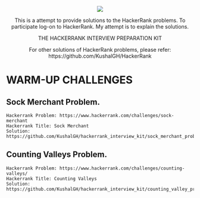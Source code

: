 

<p align="center">
	<a href="https://www.hackerrank.com/KUSHALS"><img src="http://gradsingames.com/wp-content/uploads/2015/12/title-hackerrank.jpg" ></a>
</p>
<p align="center">
    This is a attempt to provide solutions to the HackerRank problems. To participate log-on to HackerRank.
    My attempt is to explain the solutions. 
</p>
<p align="center">
	THE HACKERRANK INTERVIEW PREPARATION KIT
</p>
<p align="center">
	For other solutions of HackerRank problems, please refer: https://github.com/KushalGH/HackerRank 
</p>



# WARM-UP CHALLENGES

## Sock Merchant Problem.

```
Hackerrank Problem: https://www.hackerrank.com/challenges/sock-merchant
Hackerrank Title: Sock Merchant
Solution: https://github.com/KushalGH/hackerrank_interview_kit/sock_merchant_problem/solution.js 
```

## Counting Valleys Problem.

```
Hackerrank Problem: https://www.hackerrank.com/challenges/counting-valleys/
Hackerrank Title: Counting Valleys
Solution: https://github.com/KushalGH/hackerrank_interview_kit/counting_valley_problem/CountingValeey.cs 
```